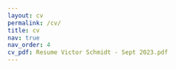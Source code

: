 ```yaml
---
layout: cv
permalink: /cv/
title: cv
nav: true
nav_order: 4
cv_pdf: Resume Victor Schmidt - Sept 2023.pdf
---
```

